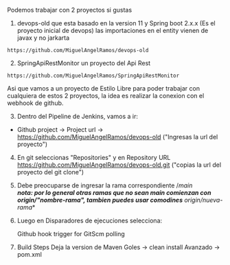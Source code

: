 Podemos trabajar con 2 proyectos si gustas

1.  devops-old que esta basado en la version 11 y Spring boot 2.x.x (Es el proyecto inicial de devops)
    las importaciones en el entity vienen de javax y no jarkarta
```http
https://github.com/MiguelAngelRamos/devops-old
```


2. SpringApiRestMonitor un proyecto del Api Rest
```http
https://github.com/MiguelAngelRamos/SpringApiRestMonitor
```

Asi que vamos a un proyecto de Estilo Libre para poder trabajar con cualquiera de estos 2 proyectos, la idea es realizar la conexion con el webhook de github.


3. Dentro del Pipeline de Jenkins, vamos a ir:
  - Github project -> Project url -> https://github.com/MiguelAngelRamos/devops-old ("Ingresas la url del proyecto")

4. En git seleccionas "Repositories" y en Repository URL https://github.com/MiguelAngelRamos/devops-old.git ("copias la url del proyecto del git clone")

5. Debe preocuparse de ingresar la rama correspondiente /*main
   </br>
   **nota: por lo general otras ramas que no sean main comienzan con origin/"nombre-rama", tambien puedes usar comodines**
   origin/nueva-rama**

6. Luego en Disparadores de ejecuciones selecciona:
   
   Github hook trigger for GitScm polling

7. Build Steps 
   Deja la version de Maven
   Goles -> clean install
   Avanzado -> pom.xml
